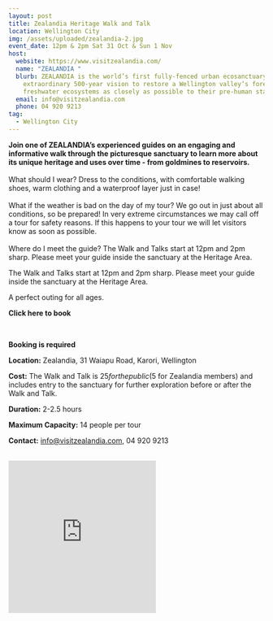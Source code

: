 ```yaml
---
layout: post
title: Zealandia Heritage Walk and Talk
location: Wellington City
img: /assets/uploaded/zealandia-2.jpg
event_date: 12pm & 2pm Sat 31 Oct & Sun 1 Nov
host:
  website: https://www.visitzealandia.com/
  name: "ZEALANDIA "
  blurb: ZEALANDIA is the world’s first fully-fenced urban ecosanctuary, with an
    extraordinary 500-year vision to restore a Wellington valley’s forest and
    freshwater ecosystems as closely as possible to their pre-human state.
  email: info@visitzealandia.com
  phone: 04 920 9213
tag:
  - Wellington City
---
```

**Join one of ZEALANDIA’s experienced guides on an engaging and informative walk through the picturesque sanctuary to learn more about its unique heritage and uses over time - from goldmines to reservoirs.**\
\
What should I wear? Dress to the conditions, with comfortable walking shoes, warm clothing and a waterproof layer just in case!\
\
What if the weather is bad on the day of my tour? We go out in just about all conditions, so be prepared! In very extreme circumstances we may call off a tour for safety reasons. If this happens to your tour we will let visitors know as soon as possible.\
\
Where do I meet the guide? The Walk and Talks start at 12pm and 2pm sharp. Please meet your guide inside the sanctuary at the Heritage Area.

The Walk and Talks start at 12pm and 2pm sharp. Please meet your guide inside the sanctuary at the Heritage Area.

A perfect outing for all ages. 

**Click here to book**

<br>

**Booking is required**

**Location:** Zealandia, 31 Waiapu Road, Karori, Wellington

**Cost:** The Walk and Talk is $25 for the public ($5 for Zealandia members) and includes entry to the sanctuary for further exploration before or after the Walk and Talk.

**Duration:** 2-2.5 hours

**Maximum Capacity:** 14 people per tour

**Contact:** info@visitzealandia.com, 04 920 9213

<br>

<iframe src="https://www.facebook.com/plugins/page.php?href=https%3A%2F%2Fwww.facebook.com%2FZEALANDIA&tabs=header&width=290&height=300&small_header=false&adapt_container_width=true&hide_cover=false&show_facepile=true&appId" width="290" height="300" style="border:none;overflow:hidden" scrolling="no" frameborder="0" allowTransparency="true" allow="encrypted-media"></iframe>